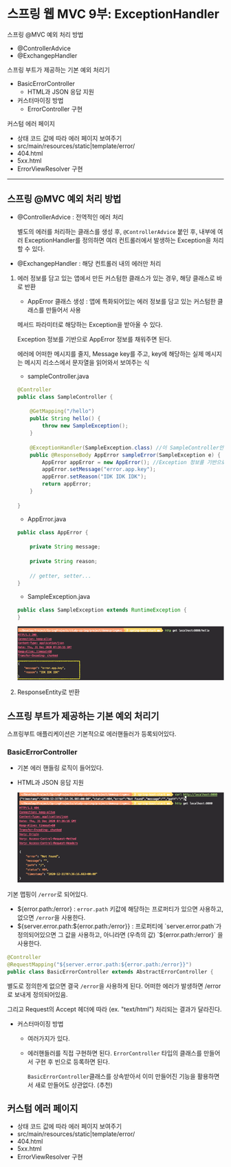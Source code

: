 # 스프링 웹 MVC 9부: ExceptionHandler

스프링 @MVC 예외 처리 방법

* @ControllerAdvice
* @ExchangepHandler

스프링 부트가 제공하는 기본 예외 처리기

* BasicErrorController
  * HTML과 JSON 응답 지원
* 커스터마이징 방법
  * ErrorController 구현

커스텀 에러 페이지

* 상태 코드 값에 따라 에러 페이지 보여주기
* src/main/resources/static|template/error/
* 404.html
* 5xx.html
* ErrorViewResolver 구현

---

## 스프링 @MVC 예외 처리 방법

* @ControllerAdvice : 전역적인 에러 처리

  별도의 에러를 처리하는 클래스를 생성 후, `@ControllerAdvice` 붙인 후, 내부에 여러 ExceptionHandler를 정의하면 여러 컨트롤러에서 발생하는 Exception을 처리할 수 있다.

* @ExchangepHandler : 해당 컨트롤러 내의 에러만 처리



1. 에러 정보를 담고 있는 앱에서 만든 커스텀한 클래스가 있는 경우, 해당 클래스로 바로 반환

   * AppError 클래스 생성 : 앱에 특화되어있는 에러 정보를 담고 있는 커스텀한 클래스를 만들어서 사용

   메서드 파라미터로 해당하는 Exception을 받아올 수 있다.

   Exception 정보를 기반으로 AppError 정보를 채워주면 된다.

   에러에 어떠한 메시지를 줄지, Message key를 주고, key에 해당하는 실제 메시지는 메시지 리소스에서 문자열을 읽어와서 보여주는 식

   * sampleController.java

   ```java
   @Controller
   public class SampleController {
   
       @GetMapping("/hello")
       public String hello() {
           throw new SampleException();
       }
   
       @ExceptionHandler(SampleException.class) //이 SampleController안에서 SampleException이 발생하면 이 핸들러를 사용하겠다.
       public @ResponseBody AppError sampleError(SampleException e) {
           AppError appError = new AppError(); //Exception 정보를 기반으로 AppError 정보를 채워주면 된다.
           appError.setMessage("error.app.key");
           appError.setReason("IDK IDK IDK");
           return appError;
       }
   
   }
   ```

   * AppError.java

   ```java
   public class AppError {
   
       private String message;
   
       private String reason;
   
       // getter, setter...
   }
   ```

   * SampleException.java

   ```java
   public class SampleException extends RuntimeException {
   }
   ```

   ![image-20201231164044198](images/image-20201231164044198.png)





2. ResponseEntity로 반환



## 스프링 부트가 제공하는 기본 예외 처리기

스프링부트 애플리케이션은 기본적으로 에러핸들러가 등록되어있다.

### BasicErrorController

* 기본 에러 핸들링 로직이 들어있다.

* HTML과 JSON 응답 지원

  ![image-20201231164626961](images/image-20201231164626961.png)



기본 맵핑이 `/error`로 되어있다.

* ${error.path:/error} :  `error.path` 키값에 해당하는 프로퍼티가 있으면 사용하고, 없으면 `/error`을 사용한다.
* ${server.error.path:${error.path:/error}} : 프로퍼티에 `server.error.path`가 정의되어있으면 그 값을 사용하고, 아니라면 (우측의 값) `${error.path:/error}` 을 사용한다.

```java
@Controller
@RequestMapping("${server.error.path:${error.path:/error}}") 
public class BasicErrorController extends AbstractErrorController {
```



별도로 정의한게 없으면 결국 `/error`을 사용하게 된다. 어떠한 에러가 발생하면 /error로 보내게 정의되어있음.

그리고 Request의 Accept 헤더에 따라 (ex. "text/html") 처리되는 결과가 달라진다.



* 커스터마이징 방법

  * 여러가지가 있다.

  * 에러핸들러를 직접 구현하면 된다. `ErrorController` 타입의 클래스를 만들어서 구현 후 빈으로 등록하면 된다.

    `BasicErrorController`클래스를 상속받아서 이미 만들어진 기능을 활용하면서 새로 만들어도 상관없다. (추천)



## 커스텀 에러 페이지

* 상태 코드 값에 따라 에러 페이지 보여주기
* src/main/resources/static|template/error/
* 404.html
* 5xx.html
* ErrorViewResolver 구현





















